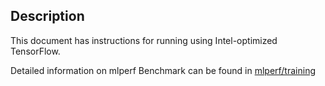 <!-- 10. Description -->
## Description

This document has instructions for running <model name> <precision> <mode> using
Intel-optimized TensorFlow.

Detailed information on mlperf Benchmark can be found in [mlperf/training](https://github.com/mlperf/training/tree/master/translation/tensorflow/transformer)

